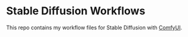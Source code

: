 # Stable Diffusion Workflows

This repo contains my workflow files for Stable Diffusion with [ComfyUI](https://github.com/comfyanonymous/ComfyUI).
